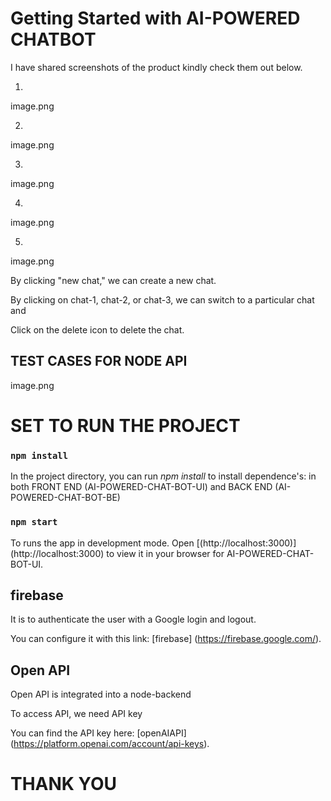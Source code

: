# Getting Started with AI-POWERED CHATBOT

I have shared screenshots of the product kindly check them out below.

1.

image.png

2.

image.png

3.

image.png

4.

image.png

5.

image.png

By clicking "new chat," we can create a new chat.

By clicking on chat-1, chat-2, or chat-3, we can switch to a particular chat and

Click on the delete icon to delete the chat.

## TEST CASES FOR NODE API

image.png

# SET TO RUN THE PROJECT

### `npm install`

In the project directory, you can run _npm install_ to install dependence's: in both FRONT END (AI-POWERED-CHAT-BOT-UI) and BACK END (AI-POWERED-CHAT-BOT-BE)

### `npm start`

To runs the app in development mode.
Open [(http://localhost:3000)] (http://localhost:3000) to view it in your browser for AI-POWERED-CHAT-BOT-UI.

## firebase

It is to authenticate the user with a Google login and logout.

You can configure it with this link: [firebase] (https://firebase.google.com/).

## Open API

Open API is integrated into a node-backend

To access API, we need API key

You can find the API key here: [openAIAPI] (https://platform.openai.com/account/api-keys).

# THANK YOU

